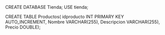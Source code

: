 CREATE DATABASE Tienda;
USE tienda;

CREATE TABLE Productos(
idproducto INT PRIMARY KEY AUTO_INCREMENT,
Nombre VARCHAR(255),
Descripcion VARCHAR(255),
Precio DOUBLE);
